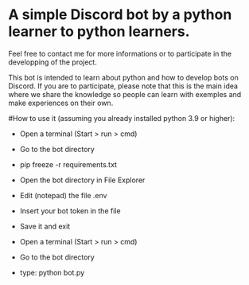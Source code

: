 # A simple Discord bot by a python learner to python learners.

Feel free to contact me for more informations or to participate
in the developping of the project. 

This bot is intended to learn about python and how to develop
bots on Discord. If you are to participate, please note that
this is the main idea where we share the knowledge so people
can learn with exemples and make experiences on their own.




#How to use it (assuming you already installed python 3.9 or higher):

- Open a terminal (Start > run > cmd)
- Go to the bot directory
- pip freeze -r requirements.txt

- Open the bot directory in File Explorer
- Edit (notepad) the file .env
- Insert your bot token in the file
- Save it and exit
- Open a terminal (Start > run > cmd)
- Go to the bot directory
- type: python bot.py

